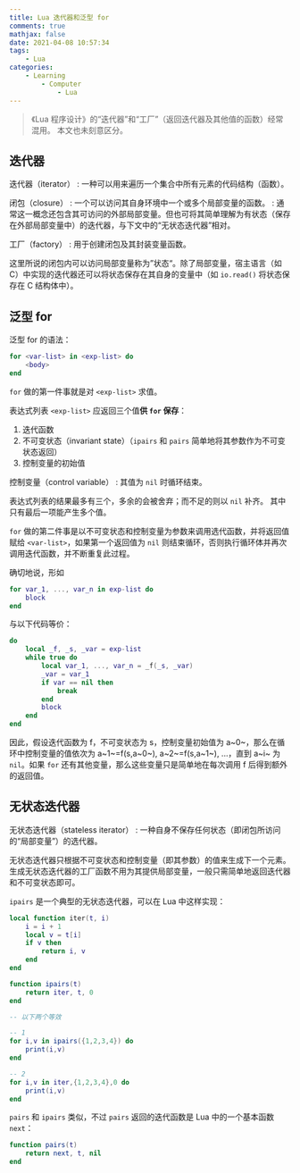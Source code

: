 ```yaml
---
title: Lua 迭代器和泛型 for
comments: true
mathjax: false
date: 2021-04-08 10:57:34
tags:
    - Lua
categories:
    - Learning
        - Computer
            - Lua
---
```


> 《Lua 程序设计》的“迭代器”和“工厂”（返回迭代器及其他值的函数）经常混用。
> 本文也未刻意区分。

<!-- more -->

## 迭代器

迭代器（iterator）
: 一种可以用来遍历一个集合中所有元素的代码结构（函数）。

闭包（closure）
: 一个可以访问其自身环境中一个或多个局部变量的函数。
: 通常这一概念还包含其可访问的外部局部变量。但也可将其简单理解为有状态（保存在外部局部变量中）的迭代器，与下文中的“无状态迭代器”相对。

工厂（factory）
: 用于创建闭包及其封装变量函数。

这里所说的闭包内可以访问局部变量称为”状态“。除了局部变量，宿主语言（如 C）中实现的迭代器还可以将状态保存在其自身的变量中（如 `io.read()` 将状态保存在 C 结构体中）。

## 泛型 for

泛型 for 的语法：

```lua
for <var-list> in <exp-list> do
    <body>
end
```

`for` 做的第一件事就是对 `<exp-list>` 求值。

表达式列表 `<exp-list>` 应返回三个值**供 `for` 保存**：
1. 迭代函数
2. 不可变状态（invariant state）（`ipairs` 和 `pairs` 简单地将其参数作为不可变状态返回）
3. 控制变量的初始值

控制变量（control variable）
: 其值为 `nil` 时循环结束。

表达式列表的结果最多有三个，多余的会被舍弃；而不足的则以 `nil` 补齐。
其中只有最后一项能产生多个值。

`for` 做的第二件事是以不可变状态和控制变量为参数来调用选代函数，并将返回值赋给 `<var-list>`，如果第一个返回值为 `nil` 则结束循环，否则执行循环体并再次调用迭代函数，并不断重复此过程。

确切地说，形如

```lua
for var_1, ..., var_n in exp-list do
    block
end
```

与以下代码等价：

```lua
do
    local _f, _s, _var = exp-list
    while true do
        local var_1, ..., var_n = _f(_s, _var)
        _var = var_1
        if var == nil then
            break
        end
        block
    end
end
```

因此，假设迭代函数为 f，不可变状态为 s，控制变量初始值为 a~0~，那么在循环中控制变量的值依次为 a~1~=f(s,a~0~), a~2~=f(s,a~1~), ...，直到 a~i~ 为 `nil`。如果 `for` 还有其他变量，那么这些变量只是简单地在每次调用 f 后得到额外的返回值。

## 无状态迭代器

无状态迭代器（stateless iterator）
: 一种自身不保存任何状态（即闭包所访问的“局部变量”）的选代器。

无状态迭代器只根据不可变状态和控制变量（即其参数）的值来生成下一个元素。
生成无状态迭代器的工厂函数不用为其提供局部变量，一般只需简单地返回迭代器和不可变状态即可。

`ipairs` 是一个典型的无状态迭代器，可以在 Lua 中这样实现：

```lua
local function iter(t, i)
    i = i + 1
    local v = t[i]
    if v then
        return i, v
    end
end

function ipairs(t)
    return iter, t, 0
end

-- 以下两个等效

-- 1
for i,v in ipairs({1,2,3,4}) do
    print(i,v)
end

-- 2
for i,v in iter,{1,2,3,4},0 do
    print(i,v)
end
```

`pairs` 和 `ipairs` 类似，不过 `pairs` 返回的迭代函数是 Lua 中的一个基本函数 `next`：

```lua
function pairs(t)
    return next, t, nil
end
```




